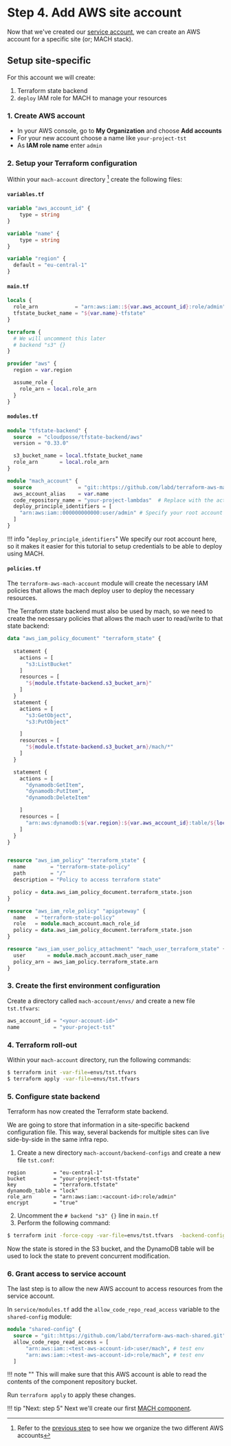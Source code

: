 # Step 4. Add AWS site account

Now that we've created our [service account](./step-3-setup-aws-services.md), we can create an AWS account for a specific site (or; MACH stack).

## Setup site-specific

For this account we will create:

1. Terraform state backend
2. `deploy` IAM role for MACH to manage your resources

### 1. Create AWS account

- In your AWS console, go to **My Organization** and choose **Add accounts**
- For your new account choose a name like `your-project-tst`
- As **IAM role name** enter `admin`
  
### 2. Setup your Terraform configuration

Within your `mach-account` directory [^1] create the following files:

#### `variables.tf`

```terraform
variable "aws_account_id" {
    type = string
}

variable "name" {
    type = string
}

variable "region" {
  default = "eu-central-1"
}
```

#### `main.tf`

```terraform
locals {
  role_arn            = "arn:aws:iam::${var.aws_account_id}:role/admin"
  tfstate_bucket_name = "${var.name}-tfstate"
}

terraform {
  # We will uncomment this later
  # backend "s3" {}
}

provider "aws" {
  region = var.region

  assume_role {
    role_arn = local.role_arn
  }
}
```

#### `modules.tf`

```terraform
module "tfstate-backend" {
  source  = "cloudposse/tfstate-backend/aws"
  version = "0.33.0"

  s3_bucket_name = local.tfstate_bucket_name
  role_arn       = local.role_arn
}

module "mach_account" {
  source               = "git::https://github.com/labd/terraform-aws-mach-account.git"
  aws_account_alias    = var.name
  code_repository_name = "your-project-lambdas"  # Replace with the actual name given to the S3 bucket
  deploy_principle_identifiers = [
    "arn:aws:iam::000000000000:user/admin" # Specify your root account here
  ]
}
```

!!! info "`deploy_principle_identifiers`"
    We specify our root account here, so it makes it easier for this tutorial to setup credentials to be able to deploy using MACH.

#### `policies.tf`

The `terraform-aws-mach-account` module will create the necessary IAM policies that allows the mach deploy user to deploy the necessary resources.

The Terraform state backend must also be used by mach, so we need to create the necessary policies that allows the mach user to read/write to that state backend:

```terraform
data "aws_iam_policy_document" "terraform_state" {
    
  statement {
    actions = [
      "s3:ListBucket"
    ]
    resources = [
      "${module.tfstate-backend.s3_bucket_arn}"
    ]
  }
  statement {
    actions = [
      "s3:GetObject",
      "s3:PutObject"

    ]
    resources = [
      "${module.tfstate-backend.s3_bucket_arn}/mach/*"
    ]
  }

  statement {
    actions = [
      "dynamodb:GetItem",
      "dynamodb:PutItem",
      "dynamodb:DeleteItem"

    ]
    resources = [
      "arn:aws:dynamodb:${var.region}:${var.aws_account_id}:table/${local.tfstate_bucket_name}-lock"
    ]
  }
}


resource "aws_iam_policy" "terraform_state" {
  name        = "terraform-state-policy"
  path        = "/"
  description = "Policy to access terraform state"

  policy = data.aws_iam_policy_document.terraform_state.json
}

resource "aws_iam_role_policy" "apigateway" {
  name   = "terraform-state-policy"
  role   = module.mach_account.mach_role_id
  policy = data.aws_iam_policy_document.terraform_state.json
}

resource "aws_iam_user_policy_attachment" "mach_user_terraform_state" {
  user       = module.mach_account.mach_user_name
  policy_arn = aws_iam_policy.terraform_state.arn
}
```
### 3. Create the first environment configuration

Create a directory called `mach-account/envs/` and create a new file `tst.tfvars`:

```terraform
aws_account_id = "<your-account-id>"
name           = "your-project-tst"
```

### 4. Terraform roll-out

Within your `mach-account` directory, run the following commands:
```bash
$ terraform init -var-file=envs/tst.tfvars 
$ terraform apply -var-file=envs/tst.tfvars 
```

### 5. Configure state backend

Terraform has now created the Terraform state backend.

We are going to store that information in a site-specific backend configuration file. This way, several backends for multiple sites can live side-by-side in the same infra repo.

1. Create a new directory `mach-account/backend-configs` and create a new file `tst.conf`:
```
region         = "eu-central-1"
bucket         = "your-project-tst-tfstate"
key            = "terraform.tfstate"
dynamodb_table = "lock"
role_arn       = "arn:aws:iam::<account-id>:role/admin"
encrypt        = "true"
```
2. Uncomment the `# backend "s3" {}` line in `main.tf`
3. Perform the following command:
```bash
$ terraform init -force-copy -var-file=envs/tst.tfvars  -backend-config=backend-configs/tst.conf 
```
Now the state is stored in the S3 bucket, and the DynamoDB table will be used to lock the state to prevent concurrent modification.

### 6. Grant access to service account

The last step is to allow the new AWS account to access resources from the service account.

In `service/modules.tf` add the `allow_code_repo_read_access` variable to the `shared-config` module:

```terraform
module "shared-config" {
  source = "git::https://github.com/labd/terraform-aws-mach-shared.git"
  allow_code_repo_read_access = [
      "arn:aws:iam::<test-aws-account-id>:user/mach", # test env
      "arn:aws:iam::<test-aws-account-id>:role/mach", # test env
  ]
```

!!! note ""
    This will make sure that this AWS account is able to read the contents of the component repository bucket.

Run `terraform apply` to apply these changes.

!!! tip "Next: step 5"
    Next we'll create our first [MACH component](./step-5-create-component.md).


[^1]: Refer to the [previous step](./step-3-setup-aws-services.md#2-setup-your-terraform-configuration) to see how we organize the two different AWS accounts
